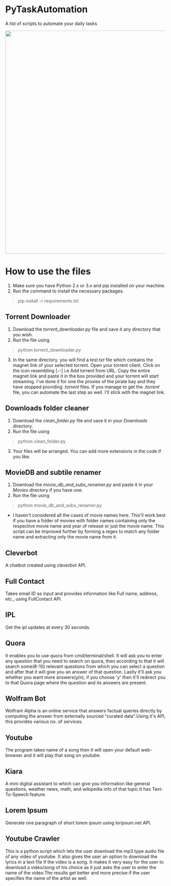 # PyTaskAutomation
A list of scripts to automate your daily tasks

<img src="https://media.giphy.com/media/RPZu7v6zA2WOI/giphy.gif" width="700"/>


# How to use the files
1. Make sure you have Python 2.x or 3.x and pip installed on your machine.
2. Run the command to install the necessary packages.
> pip install -r requirements.txt 

## Torrent Downloader
1. Download the *torrent_downloader.py* file and save it any directory that you wish.
2. Run the file using
> python torrent_downloader.py
3. In the same directory, you will find a *test.txt* file which contains the magnet link of your selected torrent. Open your torrent client. Click on the icon resembling [--] i.e Add torrent from URL.
   Copy the entire magnet link and paste it in the box provided and your torrent will start streaming. I've done it for one the proxies of the pirate bay and they have stopped providing *.torrent* files.
   If you manage to get the *.torrent* file, you can automate the last step as well. I'll stick with the magnet link.

## Downloads folder cleaner
1. Download the *clean_folder.py* file and save it in your *Downloads* directory.
2. Run the file using
> python clean_folder.py
3. Your files will be arranged. You can add more extensions in the code if you like.


## MovieDB and subtile renamer
1. Download the *movie_db_and_subs_renamer.py* and paste it in your *Movies* directory if you have one.
2. Run the file using 
> python movie_db_and_subs_renamer.py
  * I haven't considered all the cases of movie names here. This'll work best if you have a folder of movies with folder names containing only the respective movie name and year of release or just the movie name.
    This script can be improved further by forming a regex to match any folder name and extracting only the movie name from it.

## Cleverbot

A chatbot created using cleverbot API.

## Full Contact

Takes email ID as input and provides information like Full name, address, etc., using FullContact API.

## IPL

Get the ipl updates at every 30 seconds.

## Quora

It enables you to use quora from cmd/terminal/shell. It will ask you to enter any question that you need to search on quora, then according to that it will search some(8-10) relevant questions from which you can select a question and after that it will give you an answer of that question. Lastly it'll ask you whether you want more answers(y/n), if you choose 'y' then it'll redirect you to that Quora page where the question and its answers are present.

## Wolfram Bot

Wolfram Alpha is an online service that answers factual queries directly by computing the answer from externally sourced "curated data".Using it's API, this provides various no. of services.

## Youtube

The program takes name of a song then it will open your default web-browser and it will play that song on youtube.

## Kiara

A mini digital assistant to which can give you information like general questions, weather news, math, and wikipedia info of that topic.It has Text-To-Speech feature.

## Lorem Ipsum

Generate one paragraph of short lorem ipsum using loripsum.net API.

## Youtube Crawler

This is a python script which lets the user download the mp3 type audio file of any video of youtube. It also gives the user an option to download the lyrics in a text file if the video is a song. It makes it very easy for the user to download a video/song of his choice as it just asks the user to enter the name of the video.The results get better and more precise if the user specifies the name of the artist as well.

